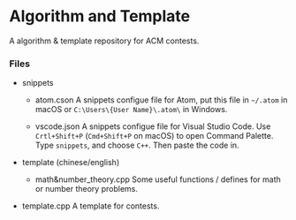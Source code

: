 # Algorithm and Template

A algorithm & template repository for ACM contests.

### Files

-   snippets

    -   atom.cson
        A snippets configue file for Atom, put this file in `~/.atom` in macOS or `C:\Users\{User Name}\.atom\` in Windows.

    -   vscode.json
        A snippets configue file for Visual Studio Code. Use `Crtl+Shift+P` (`Cmd+Shift+P` on macOS) to open Command Palette. Type `snippets`, and choose `C++`. Then paste the code in.

-   template (chinese/english)

    -   math&number_theory.cpp
        Some useful functions / defines for math or number theory problems.

-   template.cpp
    A template for contests.